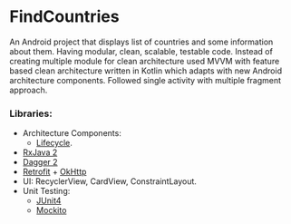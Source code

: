 # FindCountries 
An Android project that displays list of countries and some information about them. Having modular, clean, scalable, testable code. Instead of creating multiple module for clean architecture used MVVM with feature based clean architecture written in Kotlin which adapts with new Android architecture components. Followed single activity with multiple fragment approach. 

### Libraries:  
* Architecture Components:  
  * [Lifecycle](https://developer.android.com/reference/android/arch/lifecycle/package-summary.html).
* [RxJava 2](https://github.com/ReactiveX/RxJava)
* [Dagger 2](https://github.com/google/dagger)
* [Retrofit](https://github.com/square/retrofit) + [OkHttp](https://github.com/square/okhttp)
* UI: RecyclerView, CardView, ConstraintLayout.
* Unit Testing:
  * [JUnit4](https://github.com/junit-team/junit4)
  * [Mockito](https://github.com/mockito/mockito)
